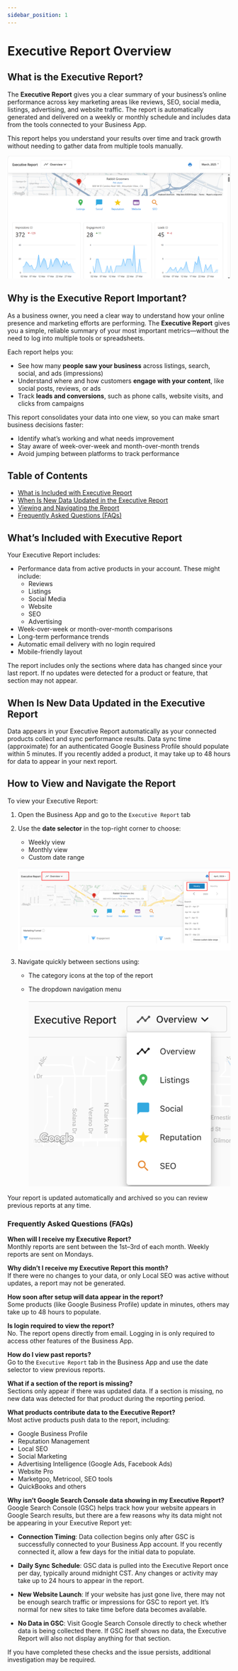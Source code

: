 ```yaml
---
sidebar_position: 1
---
```


# Executive Report Overview

## What is the Executive Report?
The **Executive Report** gives you a clear summary of your business’s online performance across key marketing areas like reviews, SEO, social media, listings, advertising, and website traffic. The report is automatically generated and delivered on a weekly or monthly schedule and includes data from the tools connected to your Business App.

This report helps you understand your results over time and track growth without needing to gather data from multiple tools manually.

![Executive Report Overview](./img/executive_report_overview.png)

## Why is the Executive Report Important?
As a business owner, you need a clear way to understand how your online presence and marketing efforts are performing. The **Executive Report** gives you a simple, reliable summary of your most important metrics—without the need to log into multiple tools or spreadsheets.

Each report helps you:
- See how many **people saw your business** across listings, search, social, and ads (impressions)
- Understand where and how customers **engage with your content**, like social posts, reviews, or ads
- Track **leads and conversions**, such as phone calls, website visits, and clicks from campaigns

This report consolidates your data into one view, so you can make smart business decisions faster:
- Identify what’s working and what needs improvement
- Stay aware of week-over-week and month-over-month trends
- Avoid jumping between platforms to track performance

## Table of Contents
- [What is Included with Executive Report](#whats-included-with-executive-report)
- [When Is New Data Updated in the Executive Report](#when-is-new-data-updated-in-the-executive-report)
- [Viewing and Navigating the Report](#viewing-and-navigating-the-report)
- [Frequently Asked Questions (FAQs)](#frequently-asked-questions-faqs)

## What’s Included with Executive Report
Your Executive Report includes:

- Performance data from active products in your account. These might include:
  - Reviews
  - Listings
  - Social Media
  - Website
  - SEO
  - Advertising
- Week-over-week or month-over-month comparisons 
- Long-term performance trends
- Automatic email delivery with no login required
- Mobile-friendly layout

The report includes only the sections where data has changed since your last report. If no updates were detected for a product or feature, that section may not appear.

## When Is New Data Updated in the Executive Report

Data appears in your Executive Report automatically as your connected products collect and sync performance results. Data sync time (approximate) for an authenticated Google Business Profile should populate within 5 minutes. If you recently added a product, it may take up to 48 hours for data to appear in your next report.

## How to View and Navigate the Report

To view your Executive Report:
1. Open the Business App and go to the `Executive Report` tab
2. Use the **date selector** in the top-right corner to choose:
   - Weekly view
   - Monthly view
   - Custom date range

   ![Executive Report Weekly Data Overview](./img/executive_report_weekly_view.png)

3. Navigate quickly between sections using:
   - The category icons at the top of the report
   - The dropdown navigation menu

      ![Executive Report Weekly Data Overview](./img/executive_report_overview_dropdown.png)


Your report is updated automatically and archived so you can review previous reports at any time.

### Frequently Asked Questions (FAQs)

**When will I receive my Executive Report?**  
Monthly reports are sent between the 1st–3rd of each month. Weekly reports are sent on Mondays.

**Why didn’t I receive my Executive Report this month?**  
If there were no changes to your data, or only Local SEO was active without updates, a report may not be generated.

**How soon after setup will data appear in the report?**  
Some products (like Google Business Profile) update in minutes, others may take up to 48 hours to populate.

**Is login required to view the report?**  
No. The report opens directly from email. Logging in is only required to access other features of the Business App.

**How do I view past reports?**  
Go to the `Executive Report` tab in the Business App and use the date selector to view previous reports.

**What if a section of the report is missing?**  
Sections only appear if there was updated data. If a section is missing, no new data was detected for that product during the reporting period.

**What products contribute data to the Executive Report?**  
Most active products push data to the report, including:
- Google Business Profile
- Reputation Management
- Local SEO
- Social Marketing
- Advertising Intelligence (Google Ads, Facebook Ads)
- Website Pro
- Marketgoo, Metricool, SEO tools
- QuickBooks and others

**Why isn’t Google Search Console data showing in my Executive Report?**  
Google Search Console (GSC) helps track how your website appears in Google Search results, but there are a few reasons why its data might not be appearing in your Executive Report yet:

- **Connection Timing**: Data collection begins only after GSC is successfully connected to your Business App account. If you recently connected it, allow a few days for the initial data to populate.

- **Daily Sync Schedule**: GSC data is pulled into the Executive Report once per day, typically around midnight CST. Any changes or activity may take up to 24 hours to appear in the report.

- **New Website Launch**: If your website has just gone live, there may not be enough search traffic or impressions for GSC to report yet. It’s normal for new sites to take time before data becomes available.

- **No Data in GSC**: Visit Google Search Console directly to check whether data is being collected there. If GSC itself shows no data, the Executive Report will also not display anything for that section.

If you have completed these checks and the issue persists, additional investigation may be required.

